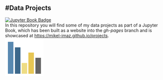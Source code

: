 #Data Projects
---
[![Jupyter Book Badge](https://jupyterbook.org/badge.svg)](https://jupyterbook.org/)  
In this repository you will find some of my data projects as part of a Jupyter Book, which has been built as a website into the *gh-pages* branch and is showcased at https://mikel-imaz.github.io/projects.  
![Data Projects Logo](/jupyter-book/img/logo.png)